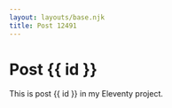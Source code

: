 ```yaml
---
layout: layouts/base.njk
title: Post 12491
---
```


# Post {{ id }}

This is post {{ id }} in my Eleventy project.
